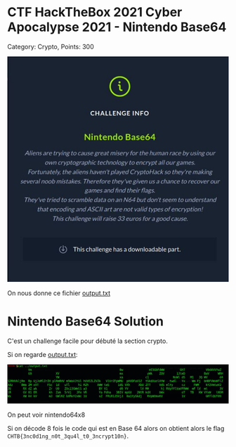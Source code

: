 # CTF HackTheBox 2021 Cyber Apocalypse 2021 - Nintendo Base64

Category: Crypto, Points: 300

![info.JPG](images/info.JPG)

On nous donne ce fichier [output.txt](output.txt)

# Nintendo Base64 Solution

C'est un challenge facile pour débuté la section crypto.

Si on regarde [output.txt](output.txt):

![b648.JPG](images/b648.JPG)

On peut voir nintendo64x8 

Si on décode 8 fois le code qui est en Base 64 alors on obtient alors le flag ```CHTB{3nc0d1ng_n0t_3qu4l_t0_3ncrypt10n}```.

